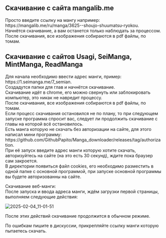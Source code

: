 <h2>Скачивание с сайта mangalib.me</h2>
Просто введите ссылку на мангу например: https://mangalib.me/ru/manga/3625--shoujo-shuumatsu-ryokou.<br>
Начнётся скачивание, а вам останется только наблюдать за процессом.<br>
После скачивания, все изображения собираются в pdf файлы, по томам.<br>

<h2>Скачивание с сайтов Usagi, SeiManga, MintManga, ReadManga</h2>
Для начала необходимо ввести адрес манги, пример: https://1.seimanga.me/7_semian.<br>
Создадутся папки для глав и начнётся скачивание.<br>
Скачивание идёт в chrome, его можно свернуть или заблокировать компьютер, это никак не навредит процессу.<br>
После скачивания, все изображения собираются в pdf файлы, по томам.<br>
Если процесс скачивания остановился не по плану, то при следующем запуске программа спросит вас, следует ли продолжить скачивание с главы на которой всё остановилось.<br>
Есть манга которую не скачать без авторизации на сайте, для этого написал мини программу: https://github.com/GithubPapito/Manga_downloader/releases/tag/authorization.<br>
При её запуск введите адрес манги которую хотите скачать, авторизуйтесь на сайте (на это есть 30 секунд), ждите пока браузер сам закроется.<br>
В директории появиться файл cookies, его необходимо разместить в одной папке с основной программой, при запуске основной программы вы будете авторизованны на сайте.<br>

Скачивание веб-манги:<br>
После запуска и ввода адреса манги, ждём загрузки первой страницы, выполняем следующие действия:

![2025-02-04_11-01-51](https://github.com/user-attachments/assets/46428a9b-a03b-4715-9d1b-3a7e3f7a371b)

После этих действий скачивание продолжится в обычном режиме.

По ошибкам пишите в дискуссии, прикрепляйте ссылку манги которую пытаетесь скачать.
